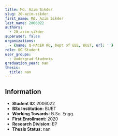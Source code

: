```yaml
---
title: Md. Azim Sikder
slug: 20-azim-sikder
first_name: Md. Azim Sikder
last_name: 2006022
authors:
  - 20-azim-sikder
superuser: false
organizations:
  - {name: Q-PACER RG, Dept of EEE, BUET, url: ''}
role: UG Student
user_groups:
  - Undergrad Students
graduation_year: nan
thesis:
  title: nan
---
```


## Information
* **Student ID:** 2006022
* **BSc Institution:** BUET
* **Working Towards:** B.Sc. Engg.
* **First Enrollment:** 2020
* **Research Division:** EP
* **Thesis Status:** nan
